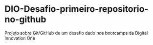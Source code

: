 # DIO-Desafio-primeiro-repositorio-no-github
Projeto sobre Git/GitHub de um desafio dado nos bootcamps da Digital Innovation One
